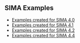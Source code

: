 ## SIMA Examples

- [Examples created for SIMA 4.0](examples/SIMA_4.0/examples.md)
- [Examples created for SIMA 4.1](examples/SIMA_4.1/examples.md)
- [Examples created for SIMA 4.2](examples/SIMA_4.2/examples.md)
- [Examples created for SIMA 4.4](examples/SIMA_4.4/examples.md)
